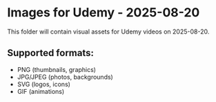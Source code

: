 # Images for Udemy - 2025-08-20

This folder will contain visual assets for Udemy videos on 2025-08-20.

## Supported formats:
- PNG (thumbnails, graphics)
- JPG/JPEG (photos, backgrounds)
- SVG (logos, icons)
- GIF (animations)
